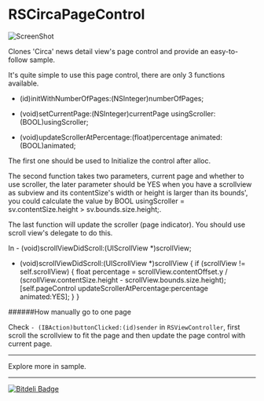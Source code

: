 RSCircaPageControl
==================

![ScreenShot](https://s3.amazonaws.com/cocoacontrols_production/uploads/control_image/image/1815/iOS_Simulator_Screen_shot_Sep_9__2013_10.52.52_AM.png)

Clones 'Circa' news detail view's page control and provide an easy-to-follow sample.

It's quite simple to use this page control, there are only 3 functions available.

- (id)initWithNumberOfPages:(NSInteger)numberOfPages;

- (void)setCurrentPage:(NSInteger)currentPage usingScroller:(BOOL)usingScroller;

- (void)updateScrollerAtPercentage:(float)percentage animated:(BOOL)animated;

The first one should be used to Initialize the control after alloc.

The second function takes two parameters, current page and whether to use scroller, the later parameter should be YES when you have a scrollview as subview and its contentSize's width or height is larger than its bounds', you could calculate the value by BOOL usingScroller = sv.contentSize.height > sv.bounds.size.height;.

The last function will update the scroller (page indicator). You should use scroll view's delegate to do this.

In - (void)scrollViewDidScroll:(UIScrollView *)scrollView;

- (void)scrollViewDidScroll:(UIScrollView *)scrollView
{
    if (scrollView != self.scrollView) {
        float percentage = scrollView.contentOffset.y / (scrollView.contentSize.height - scrollView.bounds.size.height);
        [self.pageControl updateScrollerAtPercentage:percentage animated:YES];
    }
}

######How manually go to one page

Check `- (IBAction)buttonClicked:(id)sender` in `RSViewController`, first scroll the scrollview to fit the page and then update the page control with current page.

------

Explore more in sample.

------


[![Bitdeli Badge](https://d2weczhvl823v0.cloudfront.net/yeahdongcn/rscircapagecontrol/trend.png)](https://bitdeli.com/free "Bitdeli Badge")

